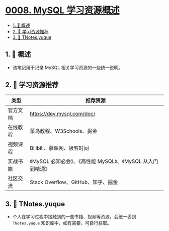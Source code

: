 # [0008. MySQL 学习资源概述](https://github.com/Tdahuyou/TNotes.mysql/tree/main/notes/0008.%20MySQL%20%E5%AD%A6%E4%B9%A0%E8%B5%84%E6%BA%90%E6%A6%82%E8%BF%B0)

<!-- region:toc -->

- [1. 📝 概述](#1--概述)
- [2. 📒 学习资源推荐](#2--学习资源推荐)
- [3. 📒 TNotes.yuque](#3--tnotesyuque)

<!-- endregion:toc -->

## 1. 📝 概述

- 该笔记用于记录 MySQL 相关学习资源的一些统一说明。

## 2. 📒 学习资源推荐

| 类型     | 推荐资源                                                     |
| -------- | ------------------------------------------------------------ |
| 官方文档 | https://dev.mysql.com/doc/                                   |
| 在线教程 | 菜鸟教程、W3Schools、掘金                                    |
| 视频课程 | Bilibili、慕课网、极客时间                                   |
| 实战书籍 | 《MySQL 必知必会》、《高性能 MySQL》、《MySQL 从入门到精通》 |
| 社区交流 | Stack Overflow、GitHub、知乎、掘金                           |

## 3. 📒 TNotes.yuque

- 个人在学习过程中接触到的一些书籍、视频等资源，会统一丢到 `TNotes.yuque` 知识库中，如有需要，可自行获取。
